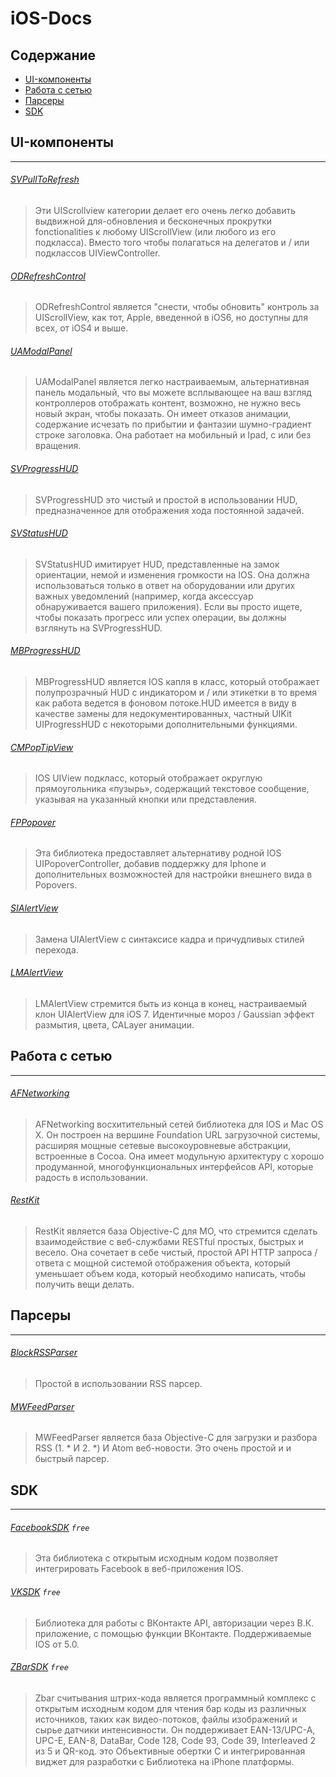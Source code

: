 # iOS-Docs

## Содержание
* [UI-компоненты](#UI-компоненты)
* [Работа с сетью](#Работа-с-сетью)
* [Парсеры](#Парсеры)
* [SDK](#sdk)

## UI-компоненты
---
###### [SVPullToRefresh](https://github.com/samvermette/SVPullToRefresh)

> Эти UIScrollview категории делает его очень легко добавить выдвижной для-обновления и бесконечных прокрутки fonctionalities к любому UIScrollView (или любого из его подкласса). Вместо того чтобы полагаться на делегатов и / или подклассов UIViewController.

###### [ODRefreshControl](https://github.com/Sephiroth87/ODRefreshControl)

> ODRefreshControl является "снести, чтобы обновить" контроль за UIScrollView, как тот, Apple, введенной в iOS6, но доступны для всех, от iOS4 и выше.

###### [UAModalPanel](https://github.com/UrbanApps/UAModalPanel)

> UAModalPanel является легко настраиваемым, альтернативная панель модальный, что вы можете всплывающее на ваш взгляд контроллеров отображать контент, возможно, не нужно весь новый экран, чтобы показать. Он имеет отказов анимации, содержание исчезать по прибытии и фантазии шумно-градиент строке заголовка. Она работает на мобильный и Ipad, с или без вращения.

###### [SVProgressHUD](https://github.com/samvermette/SVProgressHUD)

> SVProgressHUD это чистый и простой в использовании HUD, предназначенное для отображения хода постоянной задачей.

###### [SVStatusHUD](https://github.com/samvermette/SVStatusHUD)

> SVStatusHUD имитирует HUD, представленные на замок ориентации, немой и изменения громкости на IOS. Она должна использоваться только в ответ на оборудовании или других важных уведомлений (например, когда аксессуар обнаруживается вашего приложения). Если вы просто ищете, чтобы показать прогресс или успех операции, вы должны взглянуть на SVProgressHUD.

###### [MBProgressHUD](https://github.com/jdg/MBProgressHUD)

> MBProgressHUD является IOS капля в класс, который отображает полупрозрачный HUD с индикатором и / или этикетки в то время как работа ведется в фоновом потоке.HUD имеется в виду в качестве замены для недокументированных, частный UIKit UIProgressHUD с некоторыми дополнительными функциями.

###### [CMPopTipView](https://github.com/chrismiles/CMPopTipView)

> IOS UIView подкласс, который отображает округлую прямоугольника «пузырь», содержащий текстовое сообщение, указывая на указанный кнопки или представления.

###### [FPPopover](https://github.com/50pixels/FPPopover)

> Эта библиотека предоставляет альтернативу родной IOS UIPopoverController, добавив поддержку для Iphone и дополнительных возможностей для настройки внешнего вида в Popovers.

###### [SIAlertView](https://github.com/Sumi-Interactive/SIAlertView)

> Замена UIAlertView с синтаксисе кадра и причудливых стилей перехода.

###### [LMAlertView](https://github.com/lmcd/LMAlertView)

> LMAlertView стремится быть из конца в конец, настраиваемый клон UIAlertView для iOS 7. Идентичные мороз / Gaussian эффект размытия, цвета, CALayer анимации.



## Работа с сетью
---
###### [AFNetworking](https://github.com/AFNetworking/AFNetworking)

> AFNetworking восхитительный сетей библиотека для IOS и Mac OS X. Он построен на вершине Foundation URL загрузочной системы, расширяя мощные сетевые высокоуровневые абстракции, встроенные в Cocoa. Она имеет модульную архитектуру с хорошо продуманной, многофункциональных интерфейсов API, которые радость в использовании.

###### [RestKit](https://github.com/RestKit/RestKit)

> RestKit является база Objective-C для МО, что стремится сделать взаимодействие с веб-службами RESTful простых, быстрых и весело. Она сочетает в себе чистый, простой API HTTP запроса / ответа с мощной системой отображения объекта, который уменьшает объем кода, который необходимо написать, чтобы получить вещи делать.


## Парсеры
---
###### [BlockRSSParser](https://github.com/tibo/BlockRSSParser)

> Простой в использовании RSS парсер.

###### [MWFeedParser](https://github.com/mwaterfall/MWFeedParser)

> MWFeedParser является база Objective-C для загрузки и разбора RSS (1. * И 2. *) И Atom веб-новости. Это очень простой и и быстрый парсер.



## SDK
---
###### [FacebookSDK](https://github.com/facebook/facebook-ios-sdk) `free`

> Эта библиотека с открытым исходным кодом позволяет интегрировать Facebook в веб-приложения IOS.

###### [VKSDK](https://github.com/VKCOM/vk-ios-sdk) `free`

> Библиотека для работы с ВКонтакте API, авторизации через В.К. приложение, с помощью функции ВКонтакте. Поддерживаемые IOS от 5.0.

###### [ZBarSDK](https://github.com/markdarling/ZBar-SDK-iOS) `free`

> Zbar считывания штрих-кода является программный комплекс с открытым исходным кодом для чтения бар коды из различных источников, таких как видео-потоков, файлы изображений и сырье датчики интенсивности. Он поддерживает EAN-13/UPC-A, UPC-E, EAN-8, DataBar, Code 128, Code 93, Code 39, Interleaved 2 из 5 и QR-код. это Объективные обертки C и интегрированная виджет для разработки с Библиотека на iPhone платформы.

